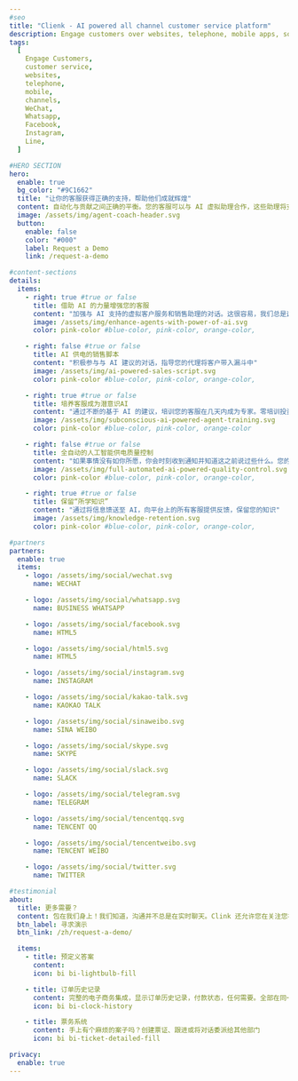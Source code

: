 ```yaml
---
#seo
title: "Clienk - AI powered all channel customer service platform"
description: Engage customers over websites, telephone, mobile apps, social media channels like WeChat, Whatsapp, Facebook, Instagram and many other popular messaging apps.
tags:
  [
    Engage Customers,
    customer service,
    websites,
    telephone,
    mobile,
    channels,
    WeChat,
    Whatsapp,
    Facebook,
    Instagram,
    Line,
  ]

#HERO SECTION
hero:
  enable: true
  bg_color: "#9C1662"
  title: "让你的客服获得正确的支持，帮助他们成就辉煌"
  content: 自动化与贡献之间正确的平衡。您的客服可以与 AI 虚拟助理合作，这些助理将支持他们成为客户服务的英雄
  image: /assets/img/agent-coach-header.svg
  button:
    enable: false
    color: "#000"
    label: Request a Demo
    link: /request-a-demo

#content-sections
details:
  items:
    - right: true #true or false
      title: 借助 AI 的力量增强您的客服
      content: "加强与 AI 支持的虚拟客户服务和销售助理的对话。这很容易，我们总是这样做！"
      image: /assets/img/enhance-agents-with-power-of-ai.svg
      color: pink-color #blue-color, pink-color, orange-color,

    - right: false #true or false
      title: AI 供电的销售脚本
      content: "积极参与与 AI 建议的对话，指导您的代理将客户带入漏斗中"
      image: /assets/img/ai-powered-sales-script.svg
      color: pink-color #blue-color, pink-color, orange-color,

    - right: true #true or false
      title: 培养客服成为潜意识AI
      content: "通过不断的基于 AI 的建议，培训您的客服在几天内成为专家。零培训投资，最大效果！"
      image: /assets/img/subconscious-ai-powered-agent-training.svg
      color: pink-color #blue-color, pink-color, orange-color

    - right: false #true or false
      title: 全自动的人工智能供电质量控制
      content: "如果事情没有如你所愿，你会时刻收到通知并知道这之前说过些什么。您的品牌色调岌岌可危，不要让这成为一种风险"
      image: /assets/img/full-automated-ai-powered-quality-control.svg
      color: pink-color #blue-color, pink-color, orange-color,

    - right: true #true or false
      title: 保留“所学知识”
      content: "通过将信息馈送至 AI，向平台上的所有客服提供反馈，保留您的知识"
      image: /assets/img/knowledge-retention.svg
      color: pink-color #blue-color, pink-color, orange-color,

#partners
partners:
  enable: true
  items:
    - logo: /assets/img/social/wechat.svg
      name: WECHAT

    - logo: /assets/img/social/whatsapp.svg
      name: BUSINESS WHATSAPP

    - logo: /assets/img/social/facebook.svg
      name: HTML5

    - logo: /assets/img/social/html5.svg
      name: HTML5

    - logo: /assets/img/social/instagram.svg
      name: INSTAGRAM

    - logo: /assets/img/social/kakao-talk.svg
      name: KAOKAO TALK

    - logo: /assets/img/social/sinaweibo.svg
      name: SINA WEIBO

    - logo: /assets/img/social/skype.svg
      name: SKYPE

    - logo: /assets/img/social/slack.svg
      name: SLACK

    - logo: /assets/img/social/telegram.svg
      name: TELEGRAM

    - logo: /assets/img/social/tencentqq.svg
      name: TENCENT QQ

    - logo: /assets/img/social/tencentweibo.svg
      name: TENCENT WEIBO

    - logo: /assets/img/social/twitter.svg
      name: TWITTER

#testimonial
about:
  title: 更多需要？
  content: 包在我们身上！我们知道，沟通并不总是在实时聊天。Clink 还允许您在关注您社交媒体评论的同时，无需使用任何其他工具的情况下，询问您客户的反馈
  btn_label: 寻求演示
  btn_link: /zh/request-a-demo/

  items:
    - title: 预定义答案
      content:
      icon: bi bi-lightbulb-fill

    - title: 订单历史记录
      content: 完整的电子商务集成，显示订单历史记录，付款状态，任何需要。全部在同一屏幕上
      icon: bi bi-clock-history

    - title: 票务系统
      content: 手上有个麻烦的案子吗？创建票证、跟进或将对话委派给其他部门
      icon: bi bi-ticket-detailed-fill

privacy:
  enable: true
---
```


